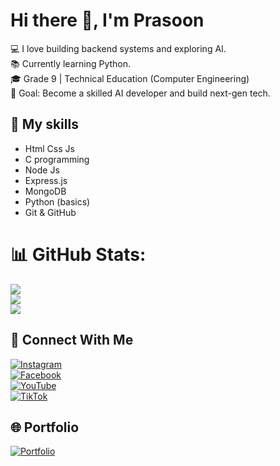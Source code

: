 # Hi there 👋, I'm Prasoon

💻 I love building backend systems and exploring AI.  
📚 Currently learning Python.  
🎓 Grade 9 | Technical Education (Computer Engineering)  
🎯 Goal: Become a skilled AI developer and build next-gen tech.

## 🚀 My skills
- Html Css Js
- C programming 
- Node Js
- Express.js
- MongoDB 
- Python (basics)
- Git & GitHub
# 📊 GitHub Stats:
![](https://github-readme-stats.vercel.app/api?username=prasoonkandel&theme=dark&hide_border=false&include_all_commits=true&count_private=false)<br/>
![](https://nirzak-streak-stats.vercel.app/?user=prasoonkandel&theme=dark&hide_border=false)<br/>
![](https://github-readme-stats.vercel.app/api/top-langs/?username=prasoonkandel&theme=dark&hide_border=false&include_all_commits=true&count_private=false&layout=compact)



## 🔗 Connect With Me

[![Instagram](https://img.shields.io/badge/-Instagram-E4405F?style=for-the-badge&logo=instagram&logoColor=white)](https://instagram.com/prasoonkandel)  
[![Facebook](https://img.shields.io/badge/-Facebook-1877F2?style=for-the-badge&logo=facebook&logoColor=white)](https://facebook.com/prasoonkandel68)  
[![YouTube](https://img.shields.io/badge/-YouTube-FF0000?style=for-the-badge&logo=youtube&logoColor=white)](https://youtube.com/@prasoonkandel)  
[![TikTok](https://img.shields.io/badge/-TikTok-000000?style=for-the-badge&logo=tiktok&logoColor=white)](https://tiktok.com/@prasoonkandel)

## 🌐 Portfolio
[![Portfolio](https://img.shields.io/badge/Portfolio-prasoonkandel.netlify.app-blue?style=for-the-badge&logo=google-chrome&logoColor=white)](https://prasoonkandel.netlify.app)
